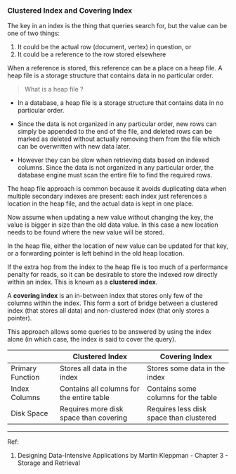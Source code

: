 ### Clustered Index and Covering Index

The key in an index is the thing that queries search for, but the value can be one of
two things:

1. It could be the actual row (document, vertex) in question, or
2. It could be a reference to the row stored elsewhere

When a reference is stored, this reference can be a place on a heap file. A heap file is a storage structure that contains data in no particular order.

> What is a heap file ?

- In a database, a heap file is a storage structure that contains data in no particular order.

- Since the data is not organized in any particular order, new rows can simply be appended to the end of the file, and deleted rows can be marked as deleted without actually removing them from the file which can be overwritten with new data later.

- However they can be slow when retrieving data based on indexed columns. Since the data is not organized in any particular order, the database engine must scan the entire file to find the required rows.

The heap file approach is common because it avoids duplicating data when multiple secondary indexes are present: each index just references a location in the heap file, and the actual data is kept in one place.

Now assume when updating a new value without changing the key, the value is bigger in size than the old data value. In this case a new location needs to be found where the new value will be stored.

In the heap file, either the location of new value can be updated for that key, or a forwarding pointer is left behind in the old heap location.

If the extra hop from the index to the heap file is too much of a performance
penalty for reads, so it can be desirable to store the indexed row directly
within an index. This is known as a **clustered index**.

A **covering index** is an in-between index that stores only few of the columns within the index. This form a sort of bridge between a clustered index (that stores all data) and non-clustered index (that only stores a pointer).

This approach allows some queries to be answered by using the
index alone (in which case, the index is said to cover the query).

|                  | Clustered Index                           | Covering Index                          |
| ---------------- | ----------------------------------------- | --------------------------------------- |
| Primary Function | Stores all data in the index              | Stores some data in the index           |
| Index Columns    | Contains all columns for the entire table | Contains some columns for the table     |
| Disk Space       | Requires more disk space than covering    | Requires less disk space than clustered |

---

Ref:

1. Designing Data-Intensive Applications by Martin Kleppman - Chapter 3 - Storage and Retrieval
